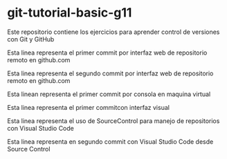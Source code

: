 # git-tutorial-basic-g11
Este repositorio contiene los ejercicios para aprender control de versiones con Git y GitHub

Esta linea representa el primer commit por interfaz web de repositorio remoto en github.com

Esta linea representa el segundo commit por interfaz web de repositorio remoto en github.com


Esta linean representa el primer commit por consola en  maquina virtual


Esta linea representa el primer commitcon interfaz visual


Esta linea representa el uso de SourceControl para manejo de repositorios con Visual Studio Code

Esta linea representa en segundo commit con Visual Studio Code desde Source Control